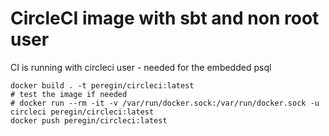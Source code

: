 # CircleCI image with sbt and non root user

CI is running with circleci user - needed for the embedded psql

```shell script
docker build . -t peregin/circleci:latest
# test the image if needed
# docker run --rm -it -v /var/run/docker.sock:/var/run/docker.sock -u circleci peregin/circleci:latest
docker push peregin/circleci:latest
```